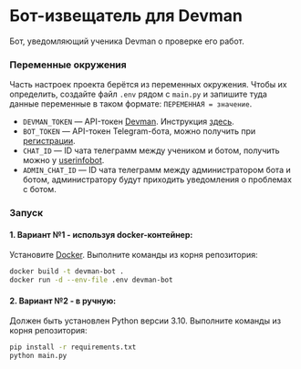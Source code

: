 # Бот-извещатель для Devman

Бот, уведомляющий ученика Devman о проверке его работ.

### Переменные окружения

Часть настроек проекта берётся из переменных окружения. Чтобы их определить, создайте файл `.env` рядом с `main.py` и запишите туда данные переменные в таком формате: `ПЕРЕМЕННАЯ = значение`. 

- `DEVMAN_TOKEN` — API-токен [Devman](https://dvmn.org/). Инструкция [здесь](https://dvmn.org/api/docs/).
- `BOT_TOKEN` — API-токен Telegram-бота, можно получить при [регистрации](https://way23.ru/%D1%80%D0%B5%D0%B3%D0%B8%D1%81%D1%82%D1%80%D0%B0%D1%86%D0%B8%D1%8F-%D0%B1%D0%BE%D1%82%D0%B0-%D0%B2-telegram.html).
- `CHAT_ID` — ID чата телеграмм между учеником и ботом, получить можно у [userinfobot](https://telegram.me/userinfobot).
- `ADMIN_CHAT_ID` — ID чата телеграмм между администратором бота и ботом, администратору будут приходить уведомления о проблемах с ботом.

### Запуск

#### 1. Вариант №1 - используя docker-контейнер:

Установите [Docker](https://www.docker.com/get-started/).
Выполните команды из корня репозитория:

```bash
docker build -t devman-bot .
docker run -d --env-file .env devman-bot
```

#### 2. Вариант №2 - в ручную:

Должен быть установлен Python версии 3.10.
Выполните команды из корня репозитория:
```bash
pip install -r requirements.txt
python main.py
```
